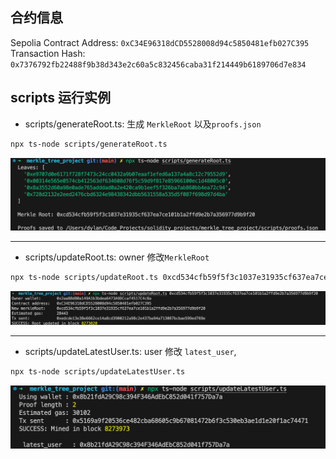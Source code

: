 ## 合约信息

Sepolia Contract Address: `0xC34E96318dCD5528008d94c5850481efb027C395`  
Transaction Hash: `0x7376792fb22488f9b38d343e2c60a5c832456caba31f214449b6189706d7e834`

## scripts 运行实例

- scripts/generateRoot.ts: 生成 `MerkleRoot` 以及`proofs.json`

```bash
npx ts-node scripts/generateRoot.ts
```

![generateRoot](imgs/generateRoot.png)

---

- scripts/updateRoot.ts: owner 修改`MerkleRoot`

```bash
npx ts-node scripts/updateRoot.ts 0xcd534cfb59f5f3c1037e31935cf637ea7ce101b1a2ffd9e2b7a356977d9b9f20
```

![updateRoot](imgs/updateRoot.png)

---

- scripts/updateLatestUser.ts: user 修改 `latest_user`,

```bash
npx ts-node scripts/updateLatestUser.ts
```

![updateLatestUser](./imgs/updateLatestUser.png)
